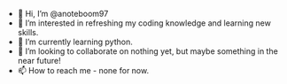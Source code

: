 - 👋 Hi, I’m @anoteboom97
- 👀 I’m interested in refreshing my coding knowledge and learning new skills.
- 🌱 I’m currently learning python.
- 💞️ I’m looking to collaborate on nothing yet, but maybe something in the near future! 
- 📫 How to reach me - none for now. 

<!---
anoteboom97/anoteboom97 is a ✨ special ✨ repository because its `README.md` (this file) appears on your GitHub profile.
You can click the Preview link to take a look at your changes.
--->

